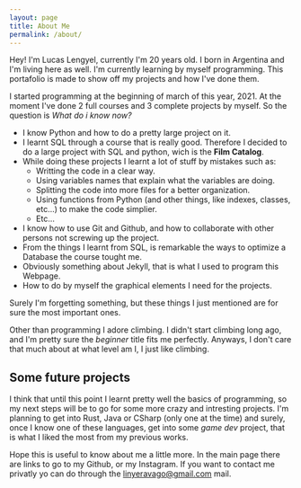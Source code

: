 ```yaml
---
layout: page
title: About Me
permalink: /about/
---
```

Hey! I'm Lucas Lengyel, currently I'm 20 years old. I born in Argentina and I'm living here as well. I'm currently learning by myself programming. This portafolio is made to show off my projects and how I've done them.
    
I started programming at the beginning of march of this year, 2021. At the moment I've done 2 full courses and 3 complete projects by myself. So the question is *What do i know now?*
    
- I know Python and how to do a pretty large project on it.
- I learnt SQL through a course that is really good. Therefore I decided to do a large project with SQL and python, wich is the **Film Catalog**.
- While doing these projects I learnt a lot of stuff by mistakes such as:
    - Writting the code in a clear way.
    - Using variables names that explain what the variables are doing.
    - Splitting the code into more files for a better organization.
    - Using functions from Python (and other things, like indexes, classes, etc...) to make the code simplier.
    - Etc...
- I know how to use Git and Github, and how to collaborate with other persons not screwing up the project.
- From the things I learnt from SQL, is remarkable the ways to optimize a Database the course tought me.
- Obviously something about Jekyll, that is what I used to program this Webpage.
- How to do by myself the graphical elements I need for the projects.

Surely I'm forgetting something, but these things I just mentioned are for sure the most important ones.

Other than programming I adore climbing. I didn't start climbing long ago, and I'm pretty sure the *beginner* title fits me perfectly. Anyways, I don't care that much about at what level am I, I just like climbing.

## Some future projects
I think that until this point I learnt pretty well the basics of programming, so my next steps will be to go for some more crazy and intresting projects. I'm planning to get into Rust, Java or CSharp (only one at the time) and surely, once I know one of these languages, get into some *game dev* project, that is what I liked the most from my previous works.

Hope this is useful to know about me a little more. In the main page there are links to go to my Github, or my Instagram. If you want to contact me privatly yo can do through the [linyeravago@gmail.com](linyeravago@gmail.com) mail.

